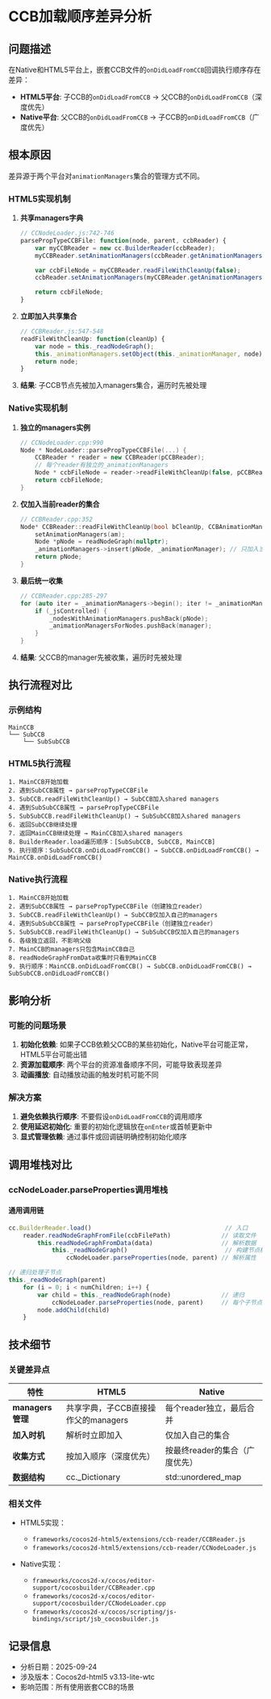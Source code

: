 # CCB加载顺序差异分析

## 问题描述

在Native和HTML5平台上，嵌套CCB文件的`onDidLoadFromCCB`回调执行顺序存在差异：

- **HTML5平台**: 子CCB的`onDidLoadFromCCB` → 父CCB的`onDidLoadFromCCB`（深度优先）
- **Native平台**: 父CCB的`onDidLoadFromCCB` → 子CCB的`onDidLoadFromCCB`（广度优先）

## 根本原因

差异源于两个平台对`animationManagers`集合的管理方式不同。

### HTML5实现机制

1. **共享managers字典**
   ```javascript
   // CCNodeLoader.js:742-746
   parsePropTypeCCBFile: function(node, parent, ccbReader) {
       var myCCBReader = new cc.BuilderReader(ccbReader);
       myCCBReader.setAnimationManagers(ccbReader.getAnimationManagers()); // 共享父的managers

       var ccbFileNode = myCCBReader.readFileWithCleanUp(false);
       ccbReader.setAnimationManagers(myCCBReader.getAnimationManagers()); // 更新回父reader

       return ccbFileNode;
   }
   ```

2. **立即加入共享集合**
   ```javascript
   // CCBReader.js:547-548
   readFileWithCleanUp: function(cleanUp) {
       var node = this._readNodeGraph();
       this._animationManagers.setObject(this._animationManager, node); // 子CCB立即加入
       return node;
   }
   ```

3. **结果**: 子CCB节点先被加入managers集合，遍历时先被处理

### Native实现机制

1. **独立的managers实例**
   ```cpp
   // CCNodeLoader.cpp:990
   Node * NodeLoader::parsePropTypeCCBFile(...) {
       CCBReader * reader = new CCBReader(pCCBReader);
       // 每个reader有独立的_animationManagers
       Node * ccbFileNode = reader->readFileWithCleanUp(false, pCCBReader->getAnimationManagers());
       return ccbFileNode;
   }
   ```

2. **仅加入当前reader的集合**
   ```cpp
   // CCBReader.cpp:352
   Node* CCBReader::readFileWithCleanUp(bool bCleanUp, CCBAnimationManagerMapPtr am) {
       setAnimationManagers(am);
       Node *pNode = readNodeGraph(nullptr);
       _animationManagers->insert(pNode, _animationManager); // 只加入当前reader的manager
       return pNode;
   }
   ```

3. **最后统一收集**
   ```cpp
   // CCBReader.cpp:285-297
   for (auto iter = _animationManagers->begin(); iter != _animationManagers->end(); ++iter) {
       if (_jsControlled) {
           _nodesWithAnimationManagers.pushBack(pNode);
           _animationManagersForNodes.pushBack(manager);
       }
   }
   ```

4. **结果**: 父CCB的manager先被收集，遍历时先被处理

## 执行流程对比

### 示例结构
```
MainCCB
└── SubCCB
    └── SubSubCCB
```

### HTML5执行流程
```
1. MainCCB开始加载
2. 遇到SubCCB属性 → parsePropTypeCCBFile
3. SubCCB.readFileWithCleanUp() → SubCCB加入shared managers
4. 遇到SubSubCCB属性 → parsePropTypeCCBFile
5. SubSubCCB.readFileWithCleanUp() → SubSubCCB加入shared managers
6. 返回SubCCB继续处理
7. 返回MainCCB继续处理 → MainCCB加入shared managers
8. BuilderReader.load遍历顺序：[SubSubCCB, SubCCB, MainCCB]
9. 执行顺序：SubSubCCB.onDidLoadFromCCB() → SubCCB.onDidLoadFromCCB() → MainCCB.onDidLoadFromCCB()
```

### Native执行流程
```
1. MainCCB开始加载
2. 遇到SubCCB属性 → parsePropTypeCCBFile（创建独立reader）
3. SubCCB.readFileWithCleanUp() → SubCCB仅加入自己的managers
4. 遇到SubSubCCB属性 → parsePropTypeCCBFile（创建独立reader）
5. SubSubCCB.readFileWithCleanUp() → SubSubCCB仅加入自己的managers
6. 各级独立返回，不影响父级
7. MainCCB的managers只包含MainCCB自己
8. readNodeGraphFromData收集时只看到MainCCB
9. 执行顺序：MainCCB.onDidLoadFromCCB() → SubCCB.onDidLoadFromCCB() → SubSubCCB.onDidLoadFromCCB()
```

## 影响分析

### 可能的问题场景

1. **初始化依赖**: 如果子CCB依赖父CCB的某些初始化，Native平台可能正常，HTML5平台可能出错
2. **资源加载顺序**: 两个平台的资源准备顺序不同，可能导致表现差异
3. **动画播放**: 自动播放动画的触发时机可能不同

### 解决方案

1. **避免依赖执行顺序**: 不要假设`onDidLoadFromCCB`的调用顺序
2. **使用延迟初始化**: 重要的初始化逻辑放在`onEnter`或首帧更新中
3. **显式管理依赖**: 通过事件或回调链明确控制初始化顺序

## 调用堆栈对比

### ccNodeLoader.parseProperties调用堆栈

#### 通用调用链
```javascript
cc.BuilderReader.load()                                     // 入口
    reader.readNodeGraphFromFile(ccbFilePath)              // 读取文件
        this.readNodeGraphFromData(data)                   // 解析数据
            this._readNodeGraph()                           // 构建节点树
                ccNodeLoader.parseProperties(node, parent) // 解析属性

// 递归处理子节点
this._readNodeGraph(parent)
    for (i = 0; i < numChildren; i++) {
        var child = this._readNodeGraph(node)              // 递归
            ccNodeLoader.parseProperties(node, parent)     // 每个子节点
        node.addChild(child)
    }
```

## 技术细节

### 关键差异点

| 特性 | HTML5 | Native |
|------|-------|--------|
| **managers管理** | 共享字典，子CCB直接操作父的managers | 每个reader独立，最后合并 |
| **加入时机** | 解析时立即加入 | 仅加入自己的集合 |
| **收集方式** | 按加入顺序（深度优先） | 按最终reader的集合（广度优先） |
| **数据结构** | cc._Dictionary | std::unordered_map |

### 相关文件

- HTML5实现：
  - `frameworks/cocos2d-html5/extensions/ccb-reader/CCBReader.js`
  - `frameworks/cocos2d-html5/extensions/ccb-reader/CCNodeLoader.js`

- Native实现：
  - `frameworks/cocos2d-x/cocos/editor-support/cocosbuilder/CCBReader.cpp`
  - `frameworks/cocos2d-x/cocos/editor-support/cocosbuilder/CCNodeLoader.cpp`
  - `frameworks/cocos2d-x/cocos/scripting/js-bindings/script/jsb_cocosbuilder.js`

## 记录信息

- 分析日期：2025-09-24
- 涉及版本：Cocos2d-html5 v3.13-lite-wtc
- 影响范围：所有使用嵌套CCB的场景